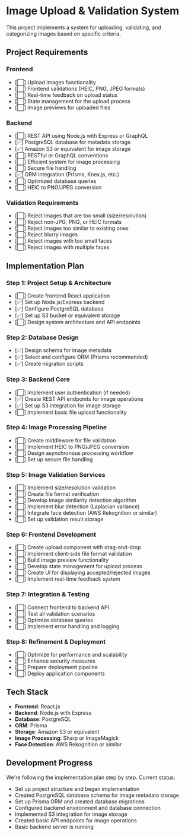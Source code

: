 # Image Upload & Validation System

This project implements a system for uploading, validating, and categorizing images based on specific criteria.

## Project Requirements

### Frontend

- [⬜] Upload images functionality
- [⬜] Frontend validations (HEIC, PNG, JPEG formats)
- [⬜] Real-time feedback on upload status
- [⬜] State management for the upload process
- [⬜] Image previews for uploaded files

### Backend

- [⬜] REST API using Node.js with Express or GraphQL
- [✅] PostgreSQL database for metadata storage
- [✅] Amazon S3 or equivalent for image storage
- [⬜] RESTful or GraphQL conventions
- [⬜] Efficient system for image processing
- [⬜] Secure file handling
- [✅] ORM integration (Prisma, Knex.js, etc.)
- [⬜] Optimized database queries
- [⬜] HEIC to PNG/JPEG conversion

### Validation Requirements

- [⬜] Reject images that are too small (size/resolution)
- [⬜] Reject non-JPG, PNG, or HEIC formats
- [⬜] Reject images too similar to existing ones
- [⬜] Reject blurry images
- [⬜] Reject images with too small faces
- [⬜] Reject images with multiple faces

## Implementation Plan

### Step 1: Project Setup & Architecture

- [⬜] Create frontend React application
- [✅] Set up Node.js/Express backend
- [✅] Configure PostgreSQL database
- [✅] Set up S3 bucket or equivalent storage
- [⬜] Design system architecture and API endpoints

### Step 2: Database Design

- [✅] Design schema for image metadata
- [✅] Select and configure ORM (Prisma recommended)
- [✅] Create migration scripts

### Step 3: Backend Core

- [⬜] Implement user authentication (if needed)
- [✅] Create REST API endpoints for image operations
- [✅] Set up S3 integration for image storage
- [⬜] Implement basic file upload functionality

### Step 4: Image Processing Pipeline

- [⬜] Create middleware for file validation
- [⬜] Implement HEIC to PNG/JPEG conversion
- [⬜] Design asynchronous processing workflow
- [⬜] Set up secure file handling

### Step 5: Image Validation Services

- [⬜] Implement size/resolution validation
- [⬜] Create file format verification
- [⬜] Develop image similarity detection algorithm
- [⬜] Implement blur detection (Laplacian variance)
- [⬜] Integrate face detection (AWS Rekognition or similar)
- [⬜] Set up validation result storage

### Step 6: Frontend Development

- [⬜] Create upload component with drag-and-drop
- [⬜] Implement client-side file format validation
- [⬜] Build image preview functionality
- [⬜] Develop state management for upload process
- [⬜] Create UI for displaying accepted/rejected images
- [⬜] Implement real-time feedback system

### Step 7: Integration & Testing

- [⬜] Connect frontend to backend API
- [⬜] Test all validation scenarios
- [⬜] Optimize database queries
- [⬜] Implement error handling and logging

### Step 8: Refinement & Deployment

- [⬜] Optimize for performance and scalability
- [⬜] Enhance security measures
- [⬜] Prepare deployment pipeline
- [⬜] Deploy application components

## Tech Stack

- **Frontend**: React.js
- **Backend**: Node.js with Express
- **Database**: PostgreSQL
- **ORM**: Prisma
- **Storage**: Amazon S3 or equivalent
- **Image Processing**: Sharp or ImageMagick
- **Face Detection**: AWS Rekognition or similar

## Development Progress

We're following the implementation plan step by step. Current status:

- Set up project structure and began implementation
- Created PostgreSQL database schema for image metadata storage
- Set up Prisma ORM and created database migrations
- Configured backend environment and database connection
- Implemented S3 integration for image storage
- Created basic API endpoints for image operations
- Basic backend server is running
